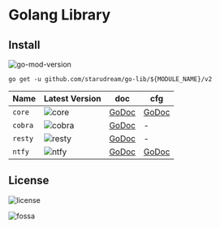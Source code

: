 # Golang Library

## Install

![go-mod-version](https://img.shields.io/github/go-mod/go-version/starudream/go-lib?style=for-the-badge&logo=Go&label=go%20min%20version)

```shell
go get -u github.com/starudream/go-lib/${MODULE_NAME}/v2
```

| Name    | Latest Version                                                                                                             | doc                                                               | cfg                                                                                   |
|---------|----------------------------------------------------------------------------------------------------------------------------|-------------------------------------------------------------------|---------------------------------------------------------------------------------------|
| `core`  | ![core](https://img.shields.io/github/v/tag/starudream/go-lib?filter=core%2F*&style=for-the-badge&logo=go&label=version)   | [GoDoc](https://pkg.go.dev/github.com/starudream/go-lib/core/v2)  | [GoDoc](https://pkg.go.dev/github.com/starudream/go-lib/core/v2/config/global#Config) |
| `cobra` | ![cobra](https://img.shields.io/github/v/tag/starudream/go-lib?filter=cobra%2F*&style=for-the-badge&logo=go&label=version) | [GoDoc](https://pkg.go.dev/github.com/starudream/go-lib/cobra/v2) | -                                                                                     |
| `resty` | ![resty](https://img.shields.io/github/v/tag/starudream/go-lib?filter=resty%2F*&style=for-the-badge&logo=go&label=version) | [GoDoc](https://pkg.go.dev/github.com/starudream/go-lib/resty/v2) | -                                                                                     |
| `ntfy`  | ![ntfy](https://img.shields.io/github/v/tag/starudream/go-lib?filter=ntfy%2F*&style=for-the-badge&logo=go&label=version)   | [GoDoc](https://pkg.go.dev/github.com/starudream/go-lib/ntfy/v2)  | [GoDoc](https://pkg.go.dev/github.com/starudream/go-lib/ntfy/v2#Config)               |

## License

![license](https://img.shields.io/github/license/starudream/go-lib?style=for-the-badge)

![fossa](https://app.fossa.com/api/projects/git%2Bgithub.com%2Fstarudream%2Fgo-lib.svg?type=large&issueType=license)
